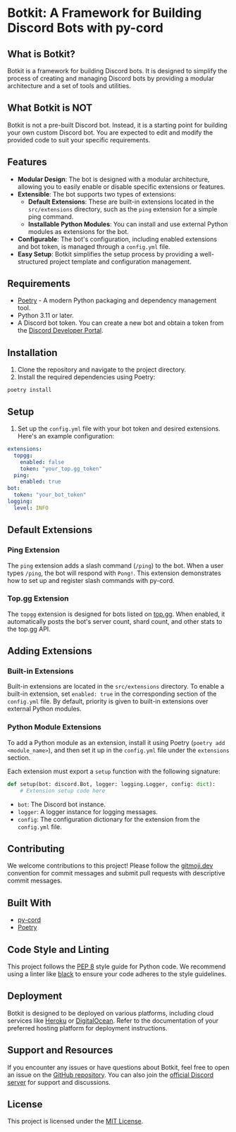 # Botkit: A Framework for Building Discord Bots with py-cord

## What is Botkit?

Botkit is a framework for building Discord bots. It is designed to simplify the process of creating and managing Discord bots by providing a modular architecture and a set of tools and utilities.

## What Botkit is NOT

Botkit is not a pre-built Discord bot. Instead, it is a starting point for building your own custom Discord bot. You are expected to edit and modify the provided code to suit your specific requirements.

## Features

- **Modular Design**: The bot is designed with a modular architecture, allowing you to easily enable or disable specific extensions or features.
- **Extensible**: The bot supports two types of extensions:
  - **Default Extensions**: These are built-in extensions located in the `src/extensions` directory, such as the `ping` extension for a simple ping command.
  - **Installable Python Modules**: You can install and use external Python modules as extensions for the bot.
- **Configurable**: The bot's configuration, including enabled extensions and bot token, is managed through a `config.yml` file.
- **Easy Setup**: Botkit simplifies the setup process by providing a well-structured project template and configuration management.

## Requirements

- [Poetry](https://python-poetry.org/) - A modern Python packaging and dependency management tool.
- Python 3.11 or later.
- A Discord bot token. You can create a new bot and obtain a token from the [Discord Developer Portal](https://discord.com/developers/applications).

## Installation

1. Clone the repository and navigate to the project directory.
2. Install the required dependencies using Poetry:

```
poetry install
```

## Setup

1. Set up the `config.yml` file with your bot token and desired extensions. Here's an example configuration:

```yaml
extensions:
  topgg:
    enabled: false
    token: "your_top.gg_token"
  ping:
    enabled: true
bot:
  token: "your_bot_token"
logging:
  level: INFO
```

## Default Extensions

### Ping Extension

The `ping` extension adds a slash command (`/ping`) to the bot. When a user types `/ping`, the bot will respond with `Pong!`. This extension demonstrates how to set up and register slash commands with py-cord.

### Top.gg Extension

The `topgg` extension is designed for bots listed on [top.gg](https://top.gg). When enabled, it automatically posts the bot's server count, shard count, and other stats to the top.gg API.

## Adding Extensions

### Built-in Extensions

Built-in extensions are located in the `src/extensions` directory. To enable a built-in extension, set `enabled: true` in the corresponding section of the `config.yml` file. By default, priority is given to built-in extensions over external Python modules.

### Python Module Extensions

To add a Python module as an extension, install it using Poetry (`poetry add <module_name>`), and then set it up in the `config.yml` file under the `extensions` section.

Each extension must export a `setup` function with the following signature:

```python
def setup(bot: discord.Bot, logger: logging.Logger, config: dict):
    # Extension setup code here
```

- `bot`: The Discord bot instance.
- `logger`: A logger instance for logging messages.
- `config`: The configuration dictionary for the extension from the `config.yml` file.

## Contributing

We welcome contributions to this project! Please follow the [gitmoji.dev](https://gitmoji.dev) convention for commit messages and submit pull requests with descriptive commit messages.

## Built With

- [py-cord](https://github.com/Pycord-Development/pycord)
- [Poetry](https://python-poetry.org)

## Code Style and Linting

This project follows the [PEP 8](https://www.python.org/dev/peps/pep-0008/) style guide for Python code. We recommend using a linter like [black](https://github.com/psf/black) to ensure your code adheres to the style guidelines.

## Deployment

Botkit is designed to be deployed on various platforms, including cloud services like [Heroku](https://www.heroku.com/) or [DigitalOcean](https://www.digitalocean.com/). Refer to the documentation of your preferred hosting platform for deployment instructions.

## Support and Resources

If you encounter any issues or have questions about Botkit, feel free to open an issue on the [GitHub repository](https://github.com/nicebots-xyz/botkit). You can also join the [official Discord server](https://paill.at/OjTuQ) for support and discussions.

## License

This project is licensed under the [MIT License](LICENSE).
